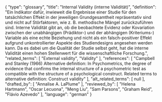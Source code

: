 {
    "type": "glossary",
    "title": "Internal Validity (interne Validität)",
    "definition": "Ein Indikator dafür, inwieweit die Ergebnisse einer Studie für den tatsächlichen Effekt in der jeweiligen Grundgesamtheit repräsentativ sind und nicht auf Störfaktoren, wie z. B. methodische Mängel zurückzuführen sind. Interne Validität gibt an, ob die beobachtete Evidenz oder Kovariation zwischen der unabhängigen (Prädiktor-) und der abhängigen (Kriteriums-) Variable als eine echte Beziehung und nicht als ein falsch-positiver Effekt aufgrund unkontrollierter Aspekte des Studiendesigns angesehen werden kann. Da es dabei um die Qualität der Studie selbst geht, hat die interne Validität einen hohen Stellenwert für die wissenschaftliche Forschung.",
    "related_terms": [
        "External validity",
        "Validity"
    ],
    "references": [
        "Campbell and Stanley (1966) Alternative definition: In Psychometrics, the degree of evidence that confirms the internal structure of a psychometric test as compatible with the structure of a psychological construct. Related terms to alternative definition: Construct validity"
    ],
    "alt_related_terms": [
        null
    ],
    "drafted_by": [
        "Annalise A. LaPlume"
    ],
    "reviewed_by": [
        "Helena Hartmann",
        "Oscar Lecuona",
        "Meng Liu",
        "Sam Parsons",
        "Graham Reid",
        "Flávio Azevedo"
    ],
    "language": "german"
}